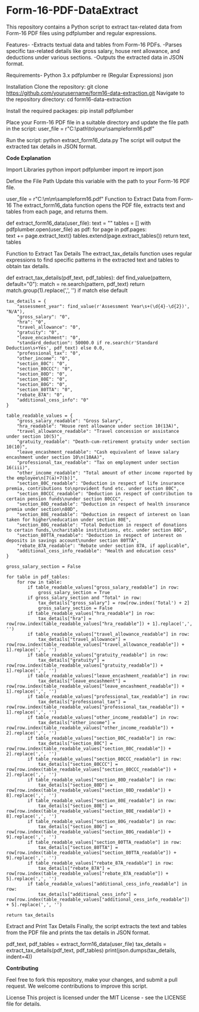 # Form-16-PDF-DataExtract

This repository contains a Python script to extract tax-related data from Form-16 PDF files using pdfplumber and regular expressions.


Features-
-Extracts textual data and tables from Form-16 PDFs.
-Parses specific tax-related details like gross salary, house rent allowance, and deductions under various sections.
-Outputs the extracted data in JSON format.


Requirements-
Python 3.x
pdfplumber
re (Regular Expressions)
json


Installation
Clone the repository:
git clone https://github.com/yourusername/form16-data-extraction.git
Navigate to the repository directory:
cd form16-data-extraction


Install the required packages:
pip install pdfplumber

Place your Form-16 PDF file in a suitable directory and update the file path in the script:
user_file = r"C:\path\to\your\sampleform16.pdf"

Run the script:
python extract_form16_data.py
The script will output the extracted tax details in JSON format.



**Code Explanation**

Import Libraries
python
import pdfplumber
import re
import json

Define the File Path
Update this variable with the path to your Form-16 PDF file.

user_file = r"C:\m\m\sampleform16.pdf"
Function to Extract Data from Form-16
The extract_form16_data function opens the PDF file, extracts text and tables from each page, and returns them.

def extract_form16_data(user_file):
    text = ""
    tables = []
    with pdfplumber.open(user_file) as pdf:
        for page in pdf.pages:  
            text += page.extract_text()
            tables.extend(page.extract_tables())
    return text, tables

Function to Extract Tax Details
The extract_tax_details function uses regular expressions to find specific patterns in the extracted text and tables to obtain tax details.

def extract_tax_details(pdf_text, pdf_tables):
    def find_value(pattern, default="0"):
        match = re.search(pattern, pdf_text)
        return match.group(1).replace(',', '') if match else default

    tax_details = {
        "assessment_year": find_value(r'Assessment Year\s+(\d{4}-\d{2})', "N/A"),
        "gross_salary": "0",
        "hra": "0",
        "travel_allowance": "0",
        "gratuity": "0",
        "leave_encashment": "0",
        "standard_deduction": 50000.0 if re.search(r'Standard Deduction\s+Yes', pdf_text) else 0.0,
        "professional_tax": "0",
        "other_income": "0",
        "section_80C": "0",
        "section_80CCC": "0",
        "section_80D": "0",
        "section_80E": "0",
        "section_80G": "0",
        "section_80TTA": "0",
        "rebate_87A": "0",
        "additional_cess_info": "0"
    }

    table_readable_values = {
        "gross_salary_readable": "Gross Salary",
        "hra_readable": "House rent allowance under section 10(13A)",
        "travel_allowance_readable": "Travel concession or assistance under section 10(5)",
        "gratuity_readable": "Death-cum-retirement gratuity under section 10(10)",
        "leave_encashment_readable": "Cash equivalent of leave salary encashment under section 10\n(10AA)",
        "professional_tax_readable": "Tax on employment under section 16(iii)",
        "other_income_readable": "Total amount of other income reported by the employee\n[7(a)+7(b)]",
        "section_80C_readable": "Deduction in respect of life insurance premia, contributions to\nprovident fund etc. under section 80C",
        "section_80CCC_readable": "Deduction in respect of contribution to certain pension funds\nunder section 80CCC",
        "section_80D_readable": "Deduction in respect of health insurance premia under section\n80D",
        "section_80E_readable": "Deduction in respect of interest on loan taken for higher\neducation under section 80E",
        "section_80G_readable": "Total Deduction in respect of donations to certain funds,\ncharitable institutions, etc. under section 80G",
        "section_80TTA_readable": "Deduction in respect of interest on deposits in savings account\nunder section 80TTA",
        "rebate_87A_readable": "Rebate under section 87A, if applicable",
        "additional_cess_info_readable": "Health and education cess"
    }

    gross_salary_section = False

    for table in pdf_tables:
        for row in table:
            if table_readable_values["gross_salary_readable"] in row:
                gross_salary_section = True
            if gross_salary_section and "Total" in row:
                tax_details["gross_salary"] = row[row.index('Total') + 2]
                gross_salary_section = False
            if table_readable_values["hra_readable"] in row:
                tax_details["hra"] = row[row.index(table_readable_values["hra_readable"]) + 1].replace(',', '')
            if table_readable_values["travel_allowance_readable"] in row:
                tax_details["travel_allowance"] = row[row.index(table_readable_values["travel_allowance_readable"]) + 1].replace(',', '')
            if table_readable_values["gratuity_readable"] in row:
                tax_details["gratuity"] = row[row.index(table_readable_values["gratuity_readable"]) + 1].replace(',', '')
            if table_readable_values["leave_encashment_readable"] in row:
                tax_details["leave_encashment"] = row[row.index(table_readable_values["leave_encashment_readable"]) + 1].replace(',', '')
            if table_readable_values["professional_tax_readable"] in row:
                tax_details["professional_tax"] = row[row.index(table_readable_values["professional_tax_readable"]) + 1].replace(',', '')
            if table_readable_values["other_income_readable"] in row:
                tax_details["other_income"] = row[row.index(table_readable_values["other_income_readable"]) + 2].replace(',', '')
            if table_readable_values["section_80C_readable"] in row:
                tax_details["section_80C"] = row[row.index(table_readable_values["section_80C_readable"]) + 2].replace(',', '')
            if table_readable_values["section_80CCC_readable"] in row:
                tax_details["section_80CCC"] = row[row.index(table_readable_values["section_80CCC_readable"]) + 2].replace(',', '')
            if table_readable_values["section_80D_readable"] in row:
                tax_details["section_80D"] = row[row.index(table_readable_values["section_80D_readable"]) + 8].replace(',', '')
            if table_readable_values["section_80E_readable"] in row:
                tax_details["section_80E"] = row[row.index(table_readable_values["section_80E_readable"]) + 8].replace(',', '')
            if table_readable_values["section_80G_readable"] in row:
                tax_details["section_80G"] = row[row.index(table_readable_values["section_80G_readable"]) + 9].replace(',', '')
            if table_readable_values["section_80TTA_readable"] in row:
                tax_details["section_80TTA"] = row[row.index(table_readable_values["section_80TTA_readable"]) + 9].replace(',', '')
            if table_readable_values["rebate_87A_readable"] in row:
                tax_details["rebate_87A"] = row[row.index(table_readable_values["rebate_87A_readable"]) + 5].replace(',', '')
            if table_readable_values["additional_cess_info_readable"] in row:
                tax_details["additional_cess_info"] = row[row.index(table_readable_values["additional_cess_info_readable"]) + 5].replace(',', '')

    return tax_details
Extract and Print Tax Details
Finally, the script extracts the text and tables from the PDF file and prints the tax details in JSON format.

pdf_text, pdf_tables = extract_form16_data(user_file)
tax_details = extract_tax_details(pdf_text, pdf_tables)
print(json.dumps(tax_details, indent=4))



**Contributing**

Feel free to fork this repository, make your changes, and submit a pull request. We welcome contributions to improve this script.

License
This project is licensed under the MIT License - see the LICENSE file for details.
